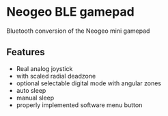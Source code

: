 # Neogeo BLE gamepad

Bluetooth conversion of the Neogeo mini gamepad

## Features

- Real analog joystick
- with scaled radial deadzone
- optional selectable digital mode with angular zones
- auto sleep
- manual sleep
- properly implemented software menu button
